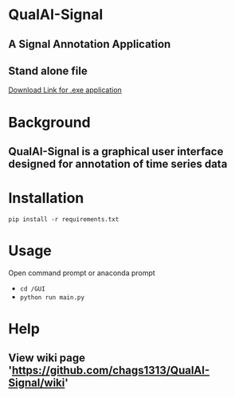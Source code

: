 # QualAI-Signal
## A Signal Annotation Application

## Stand alone file 
[Download Link for .exe application](https://drive.google.com/file/d/1qGM6XhboWKBy236scnjpAWY1NHO6cM8b/view?usp=sharing)

# Background
## QualAI-Signal is a graphical user interface designed for annotation of time series data

# Installation
`pip install -r requirements.txt`

# Usage
Open command prompt or anaconda prompt
- `cd /GUI`
- `python run main.py`

# Help
## View wiki page 'https://github.com/chags1313/QualAI-Signal/wiki'
